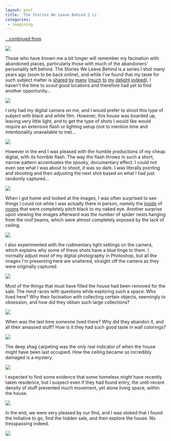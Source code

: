 ```yaml
---
layout: post
title: 'The Stories We Leave Behind 2 ii'
categories:
 - imagining
---
```


<a href="http://danielsjourney.com/blog/index.php?file=2004_06.xml&id=26213913">...continued from</a>



<a href="http://danielsjourney.com/blog/files/2004/06/DSCN2720.JPG"><img src="http://danielsjourney.com/blog/files/2004/06/DSCN2720_thm.jpg" /></a>



Those who have known me a bit longer will remember my facination with abandoned places, particularly those with much of the abandoners' personality left behind. The Stories We Leave Behind is a series I shot many years ago (soon to be back online), and while I've found that my taste for such subject matter is <a href="http://abandoned-places.com/">shared</a> <a href="http://striped.online.fr/friched/index.html">by</a> <a href="http://www.designshed.com/lostframe.html">many</a> (<a href="http://www.shedworks.de/home.html">much</a> <a href="http://www.islandia.is/%7Enokkvi/page3.htm">to</a> <a href="http://www.ne.jp/asahi/saiga/yuji/gallary/gunsu/g-text-e.html">my</a> <a href="http://home.cc.umanitoba.ca/~dmcmill/Index.html">delight</a> <a href="http://www.dsankt.com/">indeed</a>), I haven't the time to scout good locations and therefore had yet to find another opportunity...



<a href="http://danielsjourney.com/blog/files/2004/06/DSCN2725.JPG"><img src="http://danielsjourney.com/blog/files/2004/06/DSCN2725_thm.jpg" /></a>



I only had my digital camera on me, and I would prefer to shoot this type of subject with black and white film. However, this house was boarded up, leaving very little light, and to get the type of shots I would like would require an extensive flash or lighting setup (not to mention time and intentionality unavailable to me)...



<a href="http://danielsjourney.com/blog/files/2004/06/DSCN2727.JPG"><img src="http://danielsjourney.com/blog/files/2004/06/DSCN2727_thm.jpg" /></a>



However in the end I was pleased with the humble productions of my cheap digital, with its horrible flash. The way the flash throws in such a short, narrow pattern accentuates the spooky, documentary effect. I could not even see what I was about to shoot, it was so dark. I was literally pointing and shooting and then adjusting the next shot based on what I had just randomly captured...



<a href="http://danielsjourney.com/blog/files/2004/06/DSCN2728.JPG"><img src="http://danielsjourney.com/blog/files/2004/06/DSCN2728_thm.jpg" /></a>



When I got home and looked at the images, I was often surprised to see things I could not while I was actually there in person, namely the <a href="http://danielsjourney.com/blog/files/2004/06/DSCN2713.JPG">inside</a> of <a href="http://danielsjourney.com/blog/files/2004/06/DSCN2707.JPG">rooms</a> that were completely pitch black to my naked eye. Another surprise upon viewing the images afterward was the number of spider nests hanging from the roof beams, which were almost completely exposed by the lack of ceiling.



<a href="http://danielsjourney.com/blog/files/2004/06/DSCN2729.JPG"><img src="http://danielsjourney.com/blog/files/2004/06/DSCN2729_thm.jpg" /></a>



I also experimented with the rudimentary light settings on the camera, which explains why some of these shots have a blue tinge to them. I normally adjust most of my digital photography in Photoshop, but all the images I'm presenting here are unaltered, straight off the camera as they were originally captured.



<a href="http://danielsjourney.com/blog/files/2004/06/DSCN2749.JPG"><img src="http://danielsjourney.com/blog/files/2004/06/DSCN2749_thm.jpg" /></a>



Most of the things that must have filled the house had been removed for the sale. The mind races with questions while exploring such a space: Who lived here? Why their facination with collecting certain objects, seemingly to obsession, and how did they obtain such large collections?



<a href="http://danielsjourney.com/blog/files/2004/06/DSCN2764.JPG"><img src="http://danielsjourney.com/blog/files/2004/06/DSCN2764_thm.jpg" /></a>



When was the last time someone lived there? Why did they abandon it, and all their amassed stuff? How is it they had such good taste in wall colorings?



<a href="http://danielsjourney.com/blog/files/2004/06/DSCN2767.JPG"><img src="http://danielsjourney.com/blog/files/2004/06/DSCN2767_thm.jpg" /></a>



The deep shag carpeting was the only real indicator of when the house might have been last occupied. How the ceiling became so incredibly damaged is a mystery.



<a href="http://danielsjourney.com/blog/files/2004/06/DSCN2772.JPG"><img src="http://danielsjourney.com/blog/files/2004/06/DSCN2772_thm.jpg" /></a>



I expected to find some evidence that some homeless might have recently taken residence, but I suspect even if they had found entry, the until-recent density of stuff prevented much movement, yet alone living space, within the house.



<a href="http://danielsjourney.com/blog/files/2004/06/DSCN2773.JPG"><img src="http://danielsjourney.com/blog/files/2004/06/DSCN2773_thm.jpg" /></a>



In the end, we were very pleased by our find, and I was stoked that I found the initiative to go, find the hidden sale, and then explore the house. No tresspassing indeed.



<a href="http://danielsjourney.com/blog/files/2004/06/DSCN2776.JPG"><img src="http://danielsjourney.com/blog/files/2004/06/DSCN2776_thm.jpg" /></a>